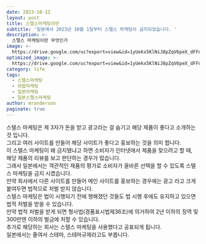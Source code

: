 ```yaml
---
date: 2023-10-12
layout: post
title: 스텔스마케팅이란
subtitle: '일본에서 2023년 10월 1일부터 스텔스 마케팅이 금지되었습니다. '
description: >-
  스텔스 마케팅이란 무엇인가
image: >-
  https://drive.google.com/uc?export=view&id=1yUekx5KlNiJ8pZqV6peX_dFFnHc_ZOva
optimized_image: >-
  https://drive.google.com/uc?export=view&id=1yUekx5KlNiJ8pZqV6peX_dFFnHc_ZOva
category: life
tags:
  - 스텔스마케팅
  - 위법마케팅
  - 일본마케팅
  - 일본스텔스마케팅
author: mranderson
paginate: true
---
```

스텔스 마케팅은 제 3자가 돈을 받고 광고라는 걸 숨기고 해당 제품이 좋다고 소개하는 것 입니다.  
그리고 여러 사이트를 만들어 해당 사이트가 좋다고 홍보하는 것을 의미 합니다.  
이 스텔스 마케팅이 왜 금지됐냐고 하면 소비자가 인터넷에서 제품을 찾으려고 할 때,  
해당 제품의 리뷰를 보고 판단하는 경우가 많습니다.  
그래서 일본에서는 객관적인 제품의 평가로 소비자가 올바른 선택을 할 수 있도록 스텔스 마케팅을 금지 시켰습니다.  
만약 회사에서 다른 사이트를 만들어 메인 사이트를 홍보하는 경우에는 광고 라고 크게 붙여두면 법적으로 처벌 받지 않습니다.  
스텔스 마케팅은 법이 시행되기 전에 행해졌던 것들도 법 시행 후에도 유지하고 있으면 법적 처벌을 받을 수 있습니다.  
만약 법적 처벌을 받게 되면 형사법(경품표시법제36조)에 의거하여 2년 이하의 징역 및 300만엔 이하의 벌금에 처할 수 있습니다.  
추가로 해당하는 회사는 스텔스 마케팅을 사용했다고 공표되게 됩니다.  
일본에서는 줄여서 스테마, 스테마규제라고도 부릅니다.